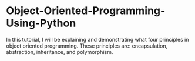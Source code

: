 # Object-Oriented-Programming-Using-Python
In this tutorial, I will be explaining and demonstrating what four principles in object oriented programming. 
These principles are: encapsulation, abstraction, inheritance, and polymorphism. 


